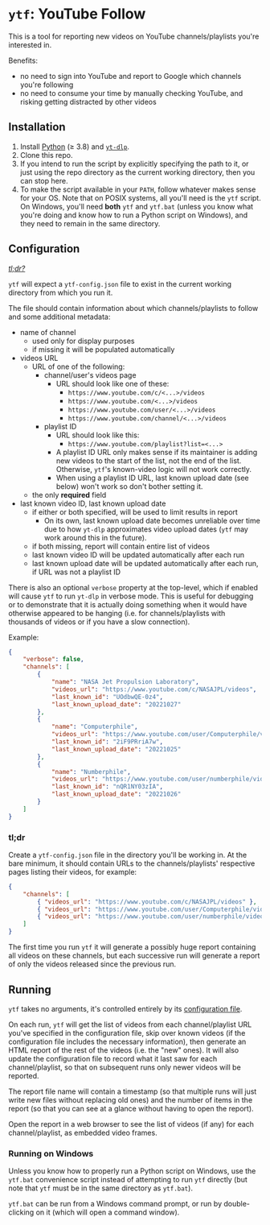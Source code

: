 # `ytf`: YouTube Follow

This is a tool for reporting new videos on YouTube channels/playlists you're
interested in.

Benefits:
* no need to sign into YouTube and report to Google which channels you're following
* no need to consume your time by manually checking YouTube, and risking getting distracted by other videos

## Installation

1. Install [Python](https://www.python.org/) (&ge; 3.8) and [`yt-dlp`](https://github.com/yt-dlp/yt-dlp).
2. Clone this repo.
3. If you intend to run the script by explicitly specifying the path to it,
   or just using the repo directory as the current working directory, then you
   can stop here.
4. To make the script available in your `PATH`, follow whatever makes sense for
   your OS.  Note that on POSIX systems, all you'll need is the `ytf` script.
   On Windows, you'll need **both** `ytf` and `ytf.bat` (unless you know what
   you're doing and know how to run a Python script on Windows), and they need
   to remain in the same directory.

## Configuration

[_tl;dr?_](#tldr)

`ytf` will expect a `ytf-config.json` file to exist in the current working
directory from which you run it.

The file should contain information about which channels/playlists to follow
and some additional metadata:
* name of channel
  * used only for display purposes
  * if missing it will be populated automatically
* videos URL
  * URL of one of the following:
    * channel/user's videos page
      * URL should look like one of these:
        * `https://www.youtube.com/c/<...>/videos`
        * `https://www.youtube.com/<...>/videos`
        * `https://www.youtube.com/user/<...>/videos`
        * `https://www.youtube.com/channel/<...>/videos`
    * playlist ID
      * URL should look like this:
        * `https://www.youtube.com/playlist?list=<...>`
      * A playlist ID URL only makes sense if its maintainer is adding new
        videos to the start of the list, not the end of the list.  Otherwise,
        `ytf`'s known-video logic will not work correctly.
      * When using a playlist ID URL, last known upload date (see below) won't
        work so don't bother setting it.
  * the only **required** field
* last known video ID, last known upload date
  * if either or both specified, will be used to limit results in report
    * On its own, last known upload date becomes unreliable over time due to how `yt-dlp` approximates video upload dates (`ytf` may work around this in the future).
  * if both missing, report will contain entire list of videos
  * last known video ID will be updated automatically after each run
  * last known upload date will be updated automatically after each run, if URL was not a playlist ID

There is also an optional `verbose` property at the top-level, which if enabled
will cause `ytf` to run `yt-dlp` in verbose mode.  This is useful for debugging
or to demonstrate that it is actually doing something when it would have
otherwise appeared to be hanging (i.e. for channels/playlists with thousands of
videos or if you have a slow connection).

Example:

```json
{
    "verbose": false,
    "channels": [
        {
            "name": "NASA Jet Propulsion Laboratory",
            "videos_url": "https://www.youtube.com/c/NASAJPL/videos",
            "last_known_id": "UOdbwQE-0z4",
            "last_known_upload_date": "20221027"
        },
        {
            "name": "Computerphile",
            "videos_url": "https://www.youtube.com/user/Computerphile/videos",
            "last_known_id": "2iF9PRriA7w",
            "last_known_upload_date": "20221025"
        },
        {
            "name": "Numberphile",
            "videos_url": "https://www.youtube.com/user/numberphile/videos",
            "last_known_id": "nQR1NY03zIA",
            "last_known_upload_date": "20221026"
        }
    ]
}
```

### tl;dr

Create a `ytf-config.json` file in the directory you'll be working in.  At the
bare minimum, it should contain URLs to the channels/playlists' respective
pages listing their videos, for example:

```json
{
    "channels": [
        { "videos_url": "https://www.youtube.com/c/NASAJPL/videos" },
        { "videos_url": "https://www.youtube.com/user/Computerphile/videos" },
        { "videos_url": "https://www.youtube.com/user/numberphile/videos" }
    ]
}
```

The first time you run `ytf` it will generate a possibly huge report containing
all videos on these channels, but each successive run will generate a report of
only the videos released since the previous run.

## Running

`ytf` takes no arguments, it's controlled entirely by its [configuration file](#configuration).

On each run, `ytf` will get the list of videos from each channel/playlist URL
you've specified in the configuration file, skip over known videos (if the
configuration file includes the necessary information), then generate an HTML
report of the rest of the videos (i.e. the "new" ones).  It will also update
the configuration file to record what it last saw for each channel/playlist, so
that on subsequent runs only newer videos will be reported.

The report file name will contain a timestamp (so that multiple runs will just
write new files without replacing old ones) and the number of items in the
report (so that you can see at a glance without having to open the report).

Open the report in a web browser to see the list of videos (if any) for each
channel/playlist, as embedded video frames.

### Running on Windows

Unless you know how to properly run a Python script on Windows, use the
`ytf.bat` convenience script instead of attempting to run `ytf` directly (but
note that `ytf` must be in the same directory as `ytf.bat`).

`ytf.bat` can be run from a Windows command prompt, or run by double-clicking
on it (which will open a command window).
